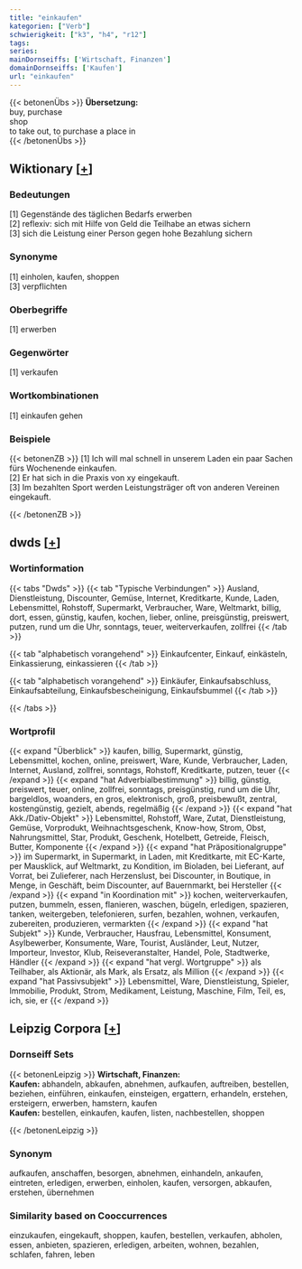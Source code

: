```yaml
---
title: "einkaufen"
kategorien: ["Verb"]
schwierigkeit: ["k3", "h4", "r12"]
tags:
series:
mainDornseiffs: ['Wirtschaft, Finanzen']
domainDornseiffs: ['Kaufen']
url: "einkaufen"
---
```


{{< betonenÜbs >}}
**Übersetzung:**  
buy, purchase  
shop  
to take out, to purchase a place in  
{{< /betonenÜbs >}}

## Wiktionary [[+](https://de.wiktionary.org/wiki/einkaufen)]

### Bedeutungen
[1] Gegenstände des täglichen Bedarfs erwerben  
[2] reflexiv: sich mit Hilfe von Geld die Teilhabe an etwas sichern  
[3] sich die Leistung einer Person gegen hohe Bezahlung sichern  

### Synonyme
[1] einholen, kaufen, shoppen  
[3] verpflichten  

### Oberbegriffe
[1] erwerben  

### Gegenwörter
[1] verkaufen  

### Wortkombinationen
[1] einkaufen gehen  

### Beispiele
{{< betonenZB >}}
[1] Ich will mal schnell in unserem Laden ein paar Sachen fürs Wochenende einkaufen.  
[2] Er hat sich in die Praxis von xy eingekauft.  
[3] Im bezahlten Sport werden Leistungsträger oft von anderen Vereinen eingekauft.  

{{< /betonenZB >}}


## dwds [[+](https://www.dwds.de/wb/einkaufen)]

### Wortinformation
{{< tabs "Dwds" >}}
{{< tab "Typische Verbindungen" >}}
Ausland, Dienstleistung, Discounter, Gemüse, Internet, Kreditkarte, Kunde, Laden, Lebensmittel, Rohstoff, Supermarkt, Verbraucher, Ware, Weltmarkt, billig, dort, essen, günstig, kaufen, kochen, lieber, online, preisgünstig, preiswert, putzen, rund um die Uhr, sonntags, teuer, weiterverkaufen, zollfrei
{{< /tab >}}

{{< tab "alphabetisch vorangehend" >}}
Einkaufcenter, Einkauf, einkästeln, Einkassierung, einkassieren
{{< /tab >}}

{{< tab "alphabetisch vorangehend" >}}
Einkäufer, Einkaufsabschluss, Einkaufsabteilung, Einkaufsbescheinigung, Einkaufsbummel
{{< /tab >}}

{{< /tabs >}}

### Wortprofil
{{< expand "Überblick" >}} kaufen, billig, Supermarkt, günstig, Lebensmittel, kochen, online, preiswert, Ware, Kunde, Verbraucher, Laden, Internet, Ausland, zollfrei, sonntags, Rohstoff, Kreditkarte, putzen, teuer {{< /expand >}}
{{< expand "hat Adverbialbestimmung" >}} billig, günstig, preiswert, teuer, online, zollfrei, sonntags, preisgünstig, rund um die Uhr, bargeldlos, woanders, en gros, elektronisch, groß, preisbewußt, zentral, kostengünstig, gezielt, abends, regelmäßig {{< /expand >}}
{{< expand "hat Akk./Dativ-Objekt" >}} Lebensmittel, Rohstoff, Ware, Zutat, Dienstleistung, Gemüse, Vorprodukt, Weihnachtsgeschenk, Know-how, Strom, Obst, Nahrungsmittel, Star, Produkt, Geschenk, Hotelbett, Getreide, Fleisch, Butter, Komponente {{< /expand >}}
{{< expand "hat Präpositionalgruppe" >}} im Supermarkt, in Supermarkt, in Laden, mit Kreditkarte, mit EC-Karte, per Mausklick, auf Weltmarkt, zu Kondition, im Bioladen, bei Lieferant, auf Vorrat, bei Zulieferer, nach Herzenslust, bei Discounter, in Boutique, in Menge, in Geschäft, beim Discounter, auf Bauernmarkt, bei Hersteller {{< /expand >}}
{{< expand "in Koordination mit" >}} kochen, weiterverkaufen, putzen, bummeln, essen, flanieren, waschen, bügeln, erledigen, spazieren, tanken, weitergeben, telefonieren, surfen, bezahlen, wohnen, verkaufen, zubereiten, produzieren, vermarkten {{< /expand >}}
{{< expand "hat Subjekt" >}} Kunde, Verbraucher, Hausfrau, Lebensmittel, Konsument, Asylbewerber, Konsumente, Ware, Tourist, Ausländer, Leut, Nutzer, Importeur, Investor, Klub, Reiseveranstalter, Handel, Pole, Stadtwerke, Händler {{< /expand >}}
{{< expand "hat vergl. Wortgruppe" >}} als Teilhaber, als Aktionär, als Mark, als Ersatz, als Million {{< /expand >}}
{{< expand "hat Passivsubjekt" >}} Lebensmittel, Ware, Dienstleistung, Spieler, Immobilie, Produkt, Strom, Medikament, Leistung, Maschine, Film, Teil, es, ich, sie, er {{< /expand >}}

## Leipzig Corpora [[+](https://corpora.uni-leipzig.de/en/res?word=einkaufen&corpusId=deu_newscrawl-public_2018)]

### Dornseiff Sets
{{< betonenLeipzig >}}
**Wirtschaft, Finanzen:**  
**Kaufen:** abhandeln, abkaufen, abnehmen, aufkaufen, auftreiben, bestellen, beziehen, einführen, einkaufen, einsteigen, ergattern, erhandeln, erstehen, ersteigern, erwerben, hamstern, kaufen  
**Kaufen:** bestellen, einkaufen, kaufen, listen, nachbestellen, shoppen  

{{< /betonenLeipzig >}}

### Synonym
aufkaufen, anschaffen, besorgen, abnehmen, einhandeln, ankaufen, eintreten, erledigen, erwerben, einholen, kaufen, versorgen, abkaufen, erstehen, übernehmen


### Similarity based on Cooccurrences
einzukaufen, eingekauft, shoppen, kaufen, bestellen, verkaufen, abholen, essen, anbieten, spazieren, erledigen, arbeiten, wohnen, bezahlen, schlafen, fahren, leben

